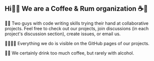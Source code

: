 ## Hi👋👋 We are a Coffee & Rum organization ☕🥃

👋👋 Two guys with code writing skills trying their hand at collaborative projects. Feel free to check out our projects, join discussions (in each project's discussion section), create issues, or email us.

👨‍💻👨‍💻 Everything we do is visible on the GitHub pages of our projects.

🍿🍿 We certainly drink too much coffee, but rarely with alcohol.
